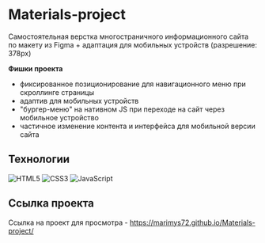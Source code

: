 # Materials-project
Самостоятельная верстка многостраничного информационного сайта по макету из Figma + адаптация для мобильных устройств (разрешение: 378px)

**Фишки проекта**

- фиксированное позиционирование для навигационного меню при скроллинге страницы
- адаптив для мобильных устройств
- "бургер-меню" на нативном JS при переходе на сайт через мобильное устройство
- частичное изменение контента и интерфейса для мобильной версии сайта

## Технологии
![HTML5](https://img.shields.io/badge/-HTML5-e34f26?logo=html5&logoColor=white)
![CSS3](https://img.shields.io/badge/-CSS3-1572b6?logo=css3&logoColor=white)
![JavaScript](https://img.shields.io/badge/-JavaScript-f7df1e?logo=javaScript&logoColor=black)

## Ссылка проекта
Ссылка на проект для просмотра - https://marimys72.github.io/Materials-project/
